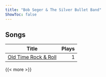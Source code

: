 ```yaml
---
title: "Bob Seger & The Silver Bullet Band"
ShowToc: false
---
```


## Songs
Title | Plays 
----- | -----: 
[Old Time Rock & Roll](/songs/old-time-rock-roll) | 1

{{< more >}}